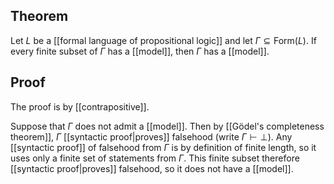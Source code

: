 ## Theorem
Let $L$ be a [[formal language of propositional logic]] and let $\Gamma\subseteq \text{Form}(L)$. If every finite subset of $\Gamma$ has a [[model]], then $\Gamma$ has a [[model]].
## Proof
The proof is by [[contrapositive]]. 

Suppose that $\Gamma$ does not admit a [[model]]. Then by [[Gödel's completeness theorem]], $\Gamma$ [[syntactic proof|proves]] falsehood (write $\Gamma\vdash \bot$). Any [[syntactic proof]] of falsehood from $\Gamma$ is by definition of finite length, so it uses only a finite set of statements from $\Gamma$. This finite subset therefore [[syntactic proof|proves]] falsehood, so it does not have a [[model]]. 